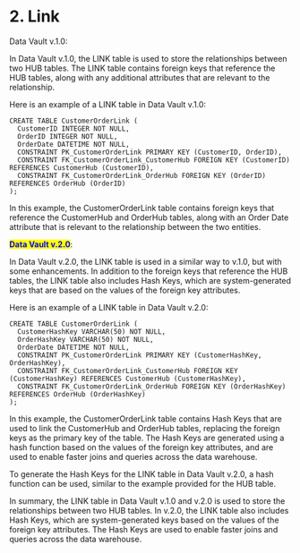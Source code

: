 # 2. Link

Data Vault v.1.0:

In Data Vault v.1.0, the LINK table is used to store the relationships between two HUB tables. The LINK table contains foreign keys that reference the HUB tables, along with any additional attributes that are relevant to the relationship.

Here is an example of a LINK table in Data Vault v.1.0:

```
CREATE TABLE CustomerOrderLink (
  CustomerID INTEGER NOT NULL,
  OrderID INTEGER NOT NULL,
  OrderDate DATETIME NOT NULL,
  CONSTRAINT PK_CustomerOrderLink PRIMARY KEY (CustomerID, OrderID),
  CONSTRAINT FK_CustomerOrderLink_CustomerHub FOREIGN KEY (CustomerID) REFERENCES CustomerHub (CustomerID),
  CONSTRAINT FK_CustomerOrderLink_OrderHub FOREIGN KEY (OrderID) REFERENCES OrderHub (OrderID)
);

```

In this example, the CustomerOrderLink table contains foreign keys that reference the CustomerHub and OrderHub tables, along with an Order Date attribute that is relevant to the relationship between the two entities.

<mark style="color:blue;">**Data Vault v.2.0**</mark>:

In Data Vault v.2.0, the LINK table is used in a similar way to v.1.0, but with some enhancements. In addition to the foreign keys that reference the HUB tables, the LINK table also includes Hash Keys, which are system-generated keys that are based on the values of the foreign key attributes.

Here is an example of a LINK table in Data Vault v.2.0:

```
CREATE TABLE CustomerOrderLink (
  CustomerHashKey VARCHAR(50) NOT NULL,
  OrderHashKey VARCHAR(50) NOT NULL,
  OrderDate DATETIME NOT NULL,
  CONSTRAINT PK_CustomerOrderLink PRIMARY KEY (CustomerHashKey, OrderHashKey),
  CONSTRAINT FK_CustomerOrderLink_CustomerHub FOREIGN KEY (CustomerHashKey) REFERENCES CustomerHub (CustomerHashKey),
  CONSTRAINT FK_CustomerOrderLink_OrderHub FOREIGN KEY (OrderHashKey) REFERENCES OrderHub (OrderHashKey)
);

```

In this example, the CustomerOrderLink table contains Hash Keys that are used to link the CustomerHub and OrderHub tables, replacing the foreign keys as the primary key of the table. The Hash Keys are generated using a hash function based on the values of the foreign key attributes, and are used to enable faster joins and queries across the data warehouse.

To generate the Hash Keys for the LINK table in Data Vault v.2.0, a hash function can be used, similar to the example provided for the HUB table.

In summary, the LINK table in Data Vault v.1.0 and v.2.0 is used to store the relationships between two HUB tables. In v.2.0, the LINK table also includes Hash Keys, which are system-generated keys based on the values of the foreign key attributes. The Hash Keys are used to enable faster joins and queries across the data warehouse.
